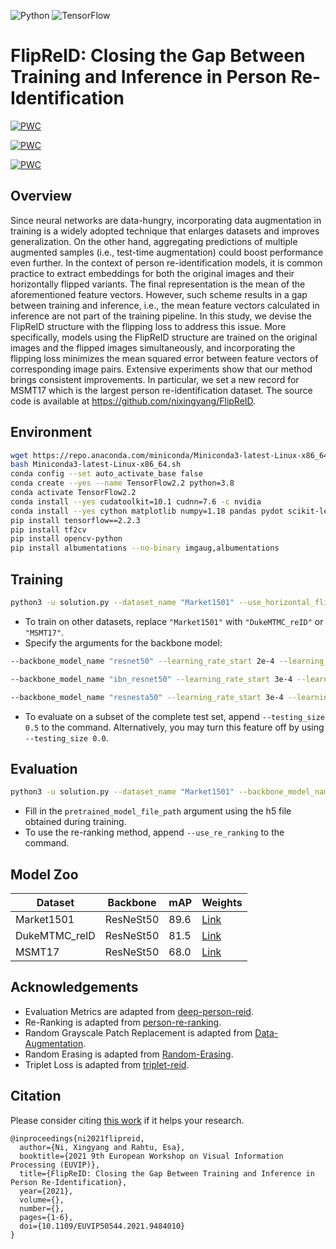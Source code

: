 ![Python](https://img.shields.io/badge/python-3.8-blue?style=flat-square&logo=python)
![TensorFlow](https://img.shields.io/badge/tensorflow-2.2.3-green?style=flat-square&logo=tensorflow)

# FlipReID: Closing the Gap Between Training and Inference in Person Re-Identification

[![PWC](https://img.shields.io/endpoint.svg?url=https://paperswithcode.com/badge/flipreid-closing-the-gap-between-training-and/person-re-identification-on-msmt17)](https://paperswithcode.com/sota/person-re-identification-on-msmt17?p=flipreid-closing-the-gap-between-training-and)

[![PWC](https://img.shields.io/endpoint.svg?url=https://paperswithcode.com/badge/flipreid-closing-the-gap-between-training-and/person-re-identification-on-market-1501)](https://paperswithcode.com/sota/person-re-identification-on-market-1501?p=flipreid-closing-the-gap-between-training-and)

[![PWC](https://img.shields.io/endpoint.svg?url=https://paperswithcode.com/badge/flipreid-closing-the-gap-between-training-and/person-re-identification-on-dukemtmc-reid)](https://paperswithcode.com/sota/person-re-identification-on-dukemtmc-reid?p=flipreid-closing-the-gap-between-training-and)

## Overview

Since neural networks are data-hungry, incorporating data augmentation in training is a widely adopted technique that enlarges datasets and improves generalization.
On the other hand, aggregating predictions of multiple augmented samples (i.e., test-time augmentation) could boost performance even further.
In the context of person re-identification models, it is common practice to extract embeddings for both the original images and their horizontally flipped variants.
The final representation is the mean of the aforementioned feature vectors.
However, such scheme results in a gap between training and inference, i.e., the mean feature vectors calculated in inference are not part of the training pipeline.
In this study, we devise the FlipReID structure with the flipping loss to address this issue.
More specifically, models using the FlipReID structure are trained on the original images and the flipped images simultaneously, and incorporating the flipping loss minimizes the mean squared error between feature vectors of corresponding image pairs.
Extensive experiments show that our method brings consistent improvements.
In particular, we set a new record for MSMT17 which is the largest person re-identification dataset.
The source code is available at https://github.com/nixingyang/FlipReID.

## Environment

```bash
wget https://repo.anaconda.com/miniconda/Miniconda3-latest-Linux-x86_64.sh
bash Miniconda3-latest-Linux-x86_64.sh
conda config --set auto_activate_base false
conda create --yes --name TensorFlow2.2 python=3.8
conda activate TensorFlow2.2
conda install --yes cudatoolkit=10.1 cudnn=7.6 -c nvidia
conda install --yes cython matplotlib numpy=1.18 pandas pydot scikit-learn
pip install tensorflow==2.2.3
pip install tf2cv
pip install opencv-python
pip install albumentations --no-binary imgaug,albumentations
```

## Training

```bash
python3 -u solution.py --dataset_name "Market1501" --use_horizontal_flipping_inside_model --nouse_horizontal_flipping_in_evaluation --steps_per_epoch 200 --epoch_num 200
```

- To train on other datasets, replace `"Market1501"` with `"DukeMTMC_reID"` or `"MSMT17"`.
- Specify the arguments for the backbone model:
```bash
--backbone_model_name "resnet50" --learning_rate_start 2e-4 --learning_rate_end 2e-4 --learning_rate_base 2e-4 --learning_rate_lower_bound 2e-6 --kernel_regularization_factor 0.0005 --bias_regularization_factor 0.0005 --gamma_regularization_factor 0.0005 --beta_regularization_factor 0.0005
```
```bash
--backbone_model_name "ibn_resnet50" --learning_rate_start 3e-4 --learning_rate_end 3e-4 --learning_rate_base 3e-4 --learning_rate_lower_bound 3e-6 --kernel_regularization_factor 0.0005 --bias_regularization_factor 0.0005 --gamma_regularization_factor 0.0005 --beta_regularization_factor 0.0005
```
```bash
--backbone_model_name "resnesta50" --learning_rate_start 3e-4 --learning_rate_end 3e-4 --learning_rate_base 3e-4 --learning_rate_lower_bound 3e-6 --kernel_regularization_factor 0.0010 --bias_regularization_factor 0.0010 --gamma_regularization_factor 0.0010 --beta_regularization_factor 0.0010
```
- To evaluate on a subset of the complete test set, append `--testing_size 0.5` to the command. Alternatively, you may turn this feature off by using `--testing_size 0.0`.

## Evaluation

```bash
python3 -u solution.py --dataset_name "Market1501" --backbone_model_name "resnesta50" --pretrained_model_file_path "?.h5" --use_horizontal_flipping_inside_model --use_horizontal_flipping_in_evaluation --output_folder_path "evaluation_only" --evaluation_only --freeze_backbone_for_N_epochs 0 --testing_size 1.0 --evaluate_testing_every_N_epochs 1
```

- Fill in the `pretrained_model_file_path` argument using the h5 file obtained during training.
- To use the re-ranking method, append `--use_re_ranking` to the command.

## Model Zoo

| Dataset | Backbone | mAP | Weights |
| - | - | - |- |
| Market1501 | ResNeSt50 | 89.6 | [Link](https://tuni-my.sharepoint.com/:u:/g/personal/xingyang_ni_tuni_fi/EQo_hFaK_2xBiOkfiiTtePoBvdpO0Fkld-n5EnIgTvtfuw?e=HuM1P4) |
| DukeMTMC_reID | ResNeSt50 | 81.5 | [Link](https://tuni-my.sharepoint.com/:u:/g/personal/xingyang_ni_tuni_fi/EUkbU8F-fMpIsL5Gm9Ou_6YBfgZ-YYJHM2omPeGp8iTIRA?e=MVTzLN) |
| MSMT17 | ResNeSt50 | 68.0 | [Link](https://tuni-my.sharepoint.com/:u:/g/personal/xingyang_ni_tuni_fi/ERTVCkvo8P9OkJc76ae4QN8Bm1Iicu_FELlfG1r-7R0a5g?e=DkRBVr) |

## Acknowledgements

- Evaluation Metrics are adapted from [deep-person-reid](https://github.com/KaiyangZhou/deep-person-reid/blob/v1.0.6/torchreid/metrics/rank_cylib/rank_cy.pyx).
- Re-Ranking is adapted from [person-re-ranking](https://github.com/zhunzhong07/person-re-ranking/blob/master/python-version/re_ranking_ranklist.py).
- Random Grayscale Patch Replacement is adapted from [Data-Augmentation](https://github.com/finger-monkey/Data-Augmentation/blob/main/trans_gray.py).
- Random Erasing is adapted from [Random-Erasing](https://github.com/zhunzhong07/Random-Erasing/blob/master/transforms.py).
- Triplet Loss is adapted from [triplet-reid](https://github.com/VisualComputingInstitute/triplet-reid/blob/master/loss.py).

## Citation

Please consider citing [this work](https://ieeexplore.ieee.org/document/9484010) if it helps your research.

```
@inproceedings{ni2021flipreid,
  author={Ni, Xingyang and Rahtu, Esa},
  booktitle={2021 9th European Workshop on Visual Information Processing (EUVIP)},
  title={FlipReID: Closing the Gap Between Training and Inference in Person Re-Identification},
  year={2021},
  volume={},
  number={},
  pages={1-6},
  doi={10.1109/EUVIP50544.2021.9484010}
}
```